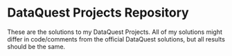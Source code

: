 # DataQuest Projects Repository

These are the solutions to my DataQuest Projects. 
All of my solutions might differ in code/comments from the official DataQuest solutions, but all results should be the same.
 
